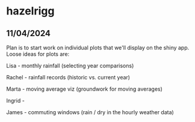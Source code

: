 # hazelrigg



## 11/04/2024 

Plan is to start work on individual plots that we'll display on the shiny app. Loose ideas for plots are:

Lisa - monthly rainfall (selecting year comparisons)

Rachel - rainfall records (historic vs. current year)

Marta - moving average viz (groundwork for moving averages)

Ingrid - 

James - commuting windows (rain / dry in the hourly weather data)